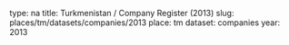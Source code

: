 type: na
title: Turkmenistan / Company Register (2013)
slug: places/tm/datasets/companies/2013
place: tm
dataset: companies
year: 2013
